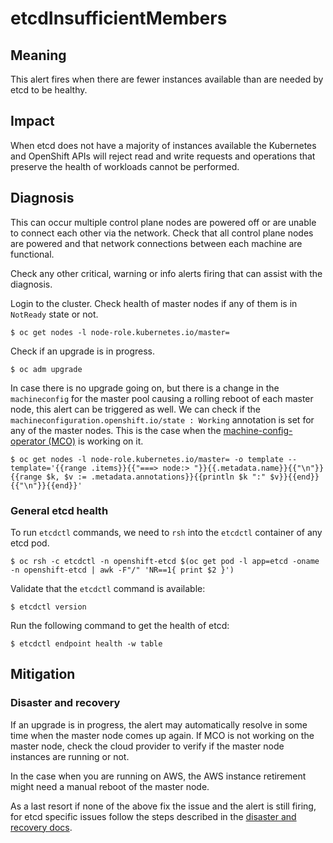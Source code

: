 # etcdInsufficientMembers

## Meaning

This alert fires when there are fewer instances available than are needed by
etcd to be healthy.

## Impact

When etcd does not have a majority of instances available the Kubernetes and
OpenShift APIs will reject read and write requests and operations that preserve
the health of workloads cannot be performed.

## Diagnosis

This can occur multiple control plane nodes are powered off or are unable to
connect each other via the network. Check that all control plane nodes are
powered and that network connections between each machine are functional.

Check any other critical, warning or info alerts firing that can assist with the
diagnosis.

Login to the cluster. Check health of master nodes if any of them is in
`NotReady` state or not.

```console
$ oc get nodes -l node-role.kubernetes.io/master=
```

Check if an upgrade is in progress.

```console
$ oc adm upgrade
```

In case there is no upgrade going on, but there is a change in the
`machineconfig` for the master pool causing a rolling reboot of each master
node, this alert can be triggered as well. We can check if the
`machineconfiguration.openshift.io/state : Working` annotation is set for any of
the master nodes. This is the case when the [machine-config-operator
(MCO)](https://github.com/openshift/machine-config-operator) is working on it.

```console
$ oc get nodes -l node-role.kubernetes.io/master= -o template --template='{{range .items}}{{"===> node:> "}}{{.metadata.name}}{{"\n"}}{{range $k, $v := .metadata.annotations}}{{println $k ":" $v}}{{end}}{{"\n"}}{{end}}'
```

### General etcd health

To run `etcdctl` commands, we need to `rsh` into the `etcdctl` container of any
etcd pod.

```console
$ oc rsh -c etcdctl -n openshift-etcd $(oc get pod -l app=etcd -oname -n openshift-etcd | awk -F"/" 'NR==1{ print $2 }')
```

Validate that the `etcdctl` command is available:

```console
$ etcdctl version
```

Run the following command to get the health of etcd:

```console
$ etcdctl endpoint health -w table
```
## Mitigation

### Disaster and recovery

If an upgrade is in progress, the alert may automatically resolve in some time
when the master node comes up again. If MCO is not working on the master node,
check the cloud provider to verify if the master node instances are running or not.

In the case when you are running on AWS, the AWS instance retirement might need
a manual reboot of the master node.

As a last resort if none of the above fix the issue and the alert is still
firing, for etcd specific issues follow the steps described in the [disaster and
recovery docs][docs].

[docs]: https://docs.openshift.com/container-platform/latest/backup_and_restore/control_plane_backup_and_restore/disaster_recovery/about-disaster-recovery.html
